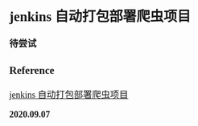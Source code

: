 <font size=4 face='楷体'>

## jenkins 自动打包部署爬虫项目

**待尝试**

### Reference

[jenkins 自动打包部署爬虫项目](https://blog.csdn.net/weixin_39128119/article/details/82708604)

**2020.09.07**
